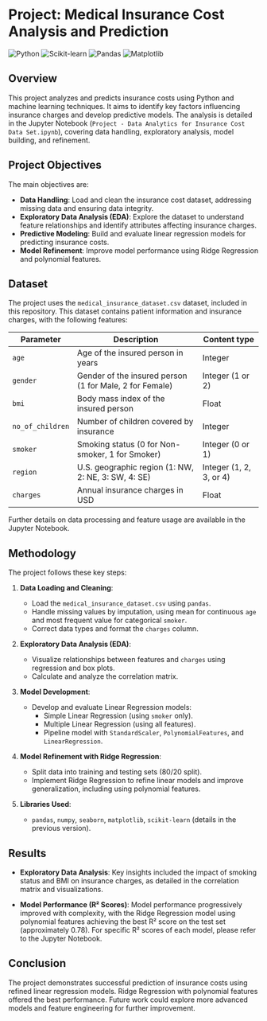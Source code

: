 # Project: Medical Insurance Cost Analysis and Prediction

![Python](https://img.shields.io/badge/Python-3.9%2B-blue)
![Scikit-learn](https://img.shields.io/badge/Scikit--learn-1.2.2-orange)
![Pandas](https://img.shields.io/badge/Pandas-1.5.3-red)
![Matplotlib](https://img.shields.io/badge/Matplotlib-3.7.1-green)

## Overview

This project analyzes and predicts insurance costs using Python and machine learning techniques. It aims to identify key factors influencing insurance charges and develop predictive models. The analysis is detailed in the Jupyter Notebook (`Project - Data Analytics for Insurance Cost Data Set.ipynb`), covering data handling, exploratory analysis, model building, and refinement.

## Project Objectives

The main objectives are:

*   **Data Handling**: Load and clean the insurance cost dataset, addressing missing data and ensuring data integrity.
*   **Exploratory Data Analysis (EDA)**: Explore the dataset to understand feature relationships and identify attributes affecting insurance charges.
*   **Predictive Modeling**: Build and evaluate linear regression models for predicting insurance costs.
*   **Model Refinement**: Improve model performance using Ridge Regression and polynomial features.

## Dataset

The project uses the `medical_insurance_dataset.csv` dataset, included in this repository. This dataset contains patient information and insurance charges, with the following features:

| Parameter         | Description                                | Content type         |
| ----------------- | ------------------------------------------ | -------------------- |
| `age`             | Age of the insured person in years         | Integer              |
| `gender`          | Gender of the insured person (1 for Male, 2 for Female) | Integer (1 or 2)     |
| `bmi`             | Body mass index of the insured person        | Float                |
| `no_of_children`  | Number of children covered by insurance    | Integer              |
| `smoker`          | Smoking status (0 for Non-smoker, 1 for Smoker) | Integer (0 or 1)     |
| `region`          | U.S. geographic region (1: NW, 2: NE, 3: SW, 4: SE) | Integer (1, 2, 3, or 4)|
| `charges`         | Annual insurance charges in USD            | Float                |

Further details on data processing and feature usage are available in the Jupyter Notebook.

## Methodology

The project follows these key steps:

1.  **Data Loading and Cleaning**:
    *   Load the `medical_insurance_dataset.csv` using `pandas`.
    *   Handle missing values by imputation, using mean for continuous `age` and most frequent value for categorical `smoker`.
    *   Correct data types and format the `charges` column.

2.  **Exploratory Data Analysis (EDA)**:
    *   Visualize relationships between features and `charges` using regression and box plots.
    *   Calculate and analyze the correlation matrix.

3.  **Model Development**:
    *   Develop and evaluate Linear Regression models:
        *   Simple Linear Regression (using `smoker` only).
        *   Multiple Linear Regression (using all features).
        *   Pipeline model with `StandardScaler`, `PolynomialFeatures`, and `LinearRegression`.

4.  **Model Refinement with Ridge Regression**:
    *   Split data into training and testing sets (80/20 split).
    *   Implement Ridge Regression to refine linear models and improve generalization, including using polynomial features.

5.  **Libraries Used**:
    *   `pandas`, `numpy`, `seaborn`, `matplotlib`, `scikit-learn` (details in the previous version).

## Results

*   **Exploratory Data Analysis**: Key insights included the impact of smoking status and BMI on insurance charges, as detailed in the correlation matrix and visualizations.

*   **Model Performance (R² Scores)**:  Model performance progressively improved with complexity, with the Ridge Regression model using polynomial features achieving the best R² score on the test set (approximately 0.78). For specific R² scores of each model, please refer to the Jupyter Notebook.

## Conclusion

The project demonstrates successful prediction of insurance costs using refined linear regression models. Ridge Regression with polynomial features offered the best performance. Future work could explore more advanced models and feature engineering for further improvement.




